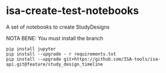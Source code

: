 # isa-create-test-notebooks
A set of notebooks to create StudyDesigns

NOTA BENE: You must install the  branch
```
pip install jupyter
pip install --upgrade - r requirements.txt
pip install --upgrade git+https://github.com/ISA-tools/isa-api.git@feature/study_design_timeline
```
